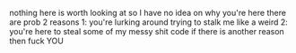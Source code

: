nothing here is worth looking at so I have no idea on why you're here
there are prob 2 reasons
1: you're lurking around trying to stalk me like a weird
2: you're here to steal some of my messy shit code
if there is another reason then fuck YOU

